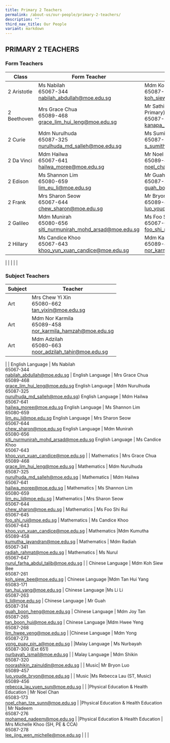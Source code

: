 ```yaml
---
title: Primary 2 Teachers
permalink: /about-us/our-people/primary-2-teachers/
description: ""
third_nav_title: Our People
variant: markdown
---
```

## PRIMARY 2 TEACHERS

### Form Teachers

| Class | Form Teacher | Form Teacher |
|---|---|---|
| 2 Aristotle |Ms Nabilah<br>65067-344<br>[nabilah\_abdullah@moe.edu.sg](mailto:nabilah\_abdullah@moe.edu.sg)| Mdm Koh Siew Bee<br>65087-261<br>[koh\_siew\_bee@moe.edu.sg](mailto:koh\_siew\_bee@moe.edu.sg)|
| 2 Beethoven | Mrs Grace Chua<br>65089-468<br>[grace\_lim\_hui\_leng@moe.edu.sg](mailto:grace\_lim\_hui\_leng@moe.edu.sg)| Mr Sathis Kumar (YH, Lower Primary)<br>65087-311<br>[kanapa\_sathis\_kumar@moe.edu.sg](mailto:kanapa\_sathis\_kumar@moe.edu.sg)|
| 2 Curie | Mdm Nurulhuda<br>65087-325<br>[nurulhuda\_md\_salleh@moe.edu.sg](mailto:nurulhuda\_md\_salleh@moe.edu.sg)|Ms Sumitha<br>65087-315<br>[s\_sumitha@moe.edu.sg](mailto:s\_sumitha@moe.edu.sg)|
| 2 Da Vinci |Mdm Hailwa<br>65067-641<br>[hailwa\_moree@moe.edu.sg](mailto:hailwa\_moree@moe.edu.sg)| Mr Noel Chan<br>65089-459<br>[noel\_chan\_tze\_sunn@moe.edu.sg](mailto:noel\_chan\_tze\_sunn@moe.edu.sg)|
| 2 Edison |Ms Shannon Lim<br>65080-659<br>[lim\_eu\_li@moe.edu.sg](mailto:lim\_eu\_li@moe.edu.sg)| Mr Guah <br>65087-314<br>[guah\_boon\_heng@moe.edu.sg](mailto:guah\_boon\_heng@moe.edu.sg)|
| 2 Frank |Mrs Sharon Seow<br>65067-644<br>[chew\_sharon@moe.edu.sg](mailto:chew\_sharon@moe.edu.sg)| Mr Bryon Luo<br>65089-457<br>[luo\_youde\_bryon@moe.edu.sg](mailto:luo\_youde\_bryon@moe.edu.sg)|
| 2 Galileo | Mdm Munirah<br>65080-656<br>[siti\_nurmunirah\_mohd\_arsad@moe.edu.sg](mailto:siti\_nurmunirah\_mohd\_arsad@moe.edu.sg)| Ms Foo Shi Rui<br>65067-645<br>[foo\_shi\_rui@moe.edu.sg](mailto:foo\_shi\_rui@moe.edu.sg)|
| 2 Hillary | Ms Candice Khoo<br>65067-643<br>[khoo\_yun\_xuan\_candice@moe.edu.sg](mailto:khoo\_yun\_xuan\_candice@moe.edu.sg)| Mdm Karmila<br>65089-458<br>[nor\_karmila\_hamzah@moe.edu.sg](mailto:nor\_karmila\_hamzah@moe.edu.sg)|
|
| | | |

### Subject Teachers

| Subject | Teacher |
|---|---|
| Art | Mrs Chew Yi Xin<br>65080-662<br>[tan\_yixin@moe.edu.sg](mailto:tan\_yixin@moe.edu.sg) |
Art |Mdm Nor Karmila<br>65089-458<br>[nor\_karmila\_hamzah@moe.edu.sg](mailto:nor\_karmila\_hamzah@moe.edu.sg)
Art | Mdm Adzilah<br>65080-663<br>[noor\_adzilah\_tahir@moe.edu.sg](mailto:noor\_adzilah\_tahir@moe.edu.sg)
|
| English Language | Ms Nabilah<br>65067-344<br>[nabilah\_abdullah@moe.edu.sg](mailto:nabilah\_abdullah@moe.edu.sg) |
English Language | Mrs Grace Chua<br>65089-468<br>[grace\_lim\_hui\_leng@moe.edu.sg](mailto:grace\_lim\_hui\_leng@moe.edu.sg)
English Language | Mdm Nurulhuda<br>65087-325<br>[nurulhuda\_md\_salleh@moe.edu.sg](mailto:nurulhuda\_md\_salleh@moe.edu.sg))
English Language | Mdm Hailwa<br>65067-641<br>[hailwa\_moree@moe.edu.sg](mailto:hailwa_moree@moe.edu.sg)
English Language | Ms Shannon Lim<br>65080-659<br>[lim\_eu\_li@moe.edu.sg](mailto:lim\_eu\_li@moe.edu.sg)
English Language | Mrs Sharon Seow<br>65067-644<br>[chew\_sharon@moe.edu.sg](mailto:chew\_sharon@moe.edu.sg)
English Language | Mdm Munirah<br>65080-656<br>[siti\_nurmunirah\_mohd\_arsad@moe.edu.sg](mailto:siti\_nurmunirah\_mohd\_arsad@moe.edu.sg)
English Language | Ms Candice Khoo<br>65067-643<br>[khoo\_yun\_xuan\_candice@moe.edu.sg](mailto:khoo\_yun\_xuan\_candice@moe.edu.sg)
|
| Mathematics | Mrs Grace Chua<br>65089-468<br>[grace\_lim\_hui\_leng@moe.edu.sg](mailto:grace\_lim\_hui\_leng@moe.edu.sg) |
 Mathematics | Mdm Nurulhuda<br>65087-325<br>[nurulhuda\_md\_salleh@moe.edu.sg](mailto:nurulhuda\_md\_salleh@moe.edu.sg) |
  Mathematics | Mdm Hailwa<br>65067-641<br>[hailwa\_moree@moe.edu.sg](mailto:hailwa_moree@moe.edu.sg) |
 Mathematics | Ms Shannon Lim<br>65080-659<br>[lim\_eu\_li@moe.edu.sg](mailto:lim\_eu\_li@moe.edu.sg) |
  Mathematics | Mrs Sharon Seow<br>65067-644<br>[chew\_sharon@moe.edu.sg](mailto:chew\_sharon@moe.edu.sg) |
 Mathematics | Ms Foo Shi Rui<br>65067-645<br>[foo\_shi\_rui@moe.edu.sg](mailto:foo\_shi\_rui@moe.edu.sg) |
  Mathematics | Ms Candice Khoo<br>65067-643<br>[khoo\_yun\_xuan\_candice@moe.edu.sg](mailto:khoo\_yun\_xuan\_candice@moe.edu.sg) |
 Mathematics |Mdm Kumutha<br>65089-458<br>[kumutha\_jayandran@moe.edu.sg](mailto:kumutha\_jayandran@moe.edu.sg) |
 Mathematics | Mdm Radiah<br>65067-341<br>[radiah\_rahmat@moe.edu.sg](mailto:radiah\_rahmat@moe.edu.sg) |
 Mathematics | Ms Nurul<br>65067-647<br>[nurul\_farha\_abdul\_talib@moe.edu.sg](mailto:nurul\_farha\_abdul\_talib@moe.edu.sg)
|
| Chinese Language | Mdm Koh Siew Bee<br>65087-261<br>[koh\_siew\_bee@moe.edu.sg](mailto:koh\_siew\_bee@moe.edu.sg) |
Chinese Language |Mdm Tan Hui Yang<br>65083-171<br>[tan\_hui\_yang@moe.edu.sg](mailto:tan\_hui\_yang@moe.edu.sg) |
Chinese Language |Ms Li Li<br>65087-263<br>[li\_li@moe.edu.sg](mailto:li\_li@moe.edu.sg) |
Chinese Language | Mr Guah <br>65087-314<br>[guah\_boon\_heng@moe.edu.sg](mailto:guah\_boon\_heng@moe.edu.sg) |
Chinese Language | Mdm Joy Tan<br>65087-265<br>[tan\_boon\_hui@moe.edu.sg](mailto:tan\_boon\_hui@moe.edu.sg) |
Chinese Language |Mdm Hwee Yeng<br>65087-268<br>[lim\_hwee\_yeng@moe.edu.sg](mailto:lim\_hwee\_yeng@moe.edu.sg) |
|Chinese Language | Mdm Yong<br>65087-273<br>[yong\_puay\_pin\_a@moe.edu.sg](mailto:yong\_puay\_pin\_a@moe.edu.sg)
|
|Malay Language | Ms Nurbayah<br>65087-300 (Ext 651)<br>[nurbayah\_ismail@moe.edu.sg](mailto:nurbayah\_ismail@moe.edu.sg) |
| Malay Language  | Mdm Shikin<br>65087-320<br>[noorashikin\_zainuldin@moe.edu.sg](mailto:noorashikin\_zainuldin@moe.edu.sg) 
|
| Music| Mr Bryon Luo <br>65089-457<br>[luo\_youde\_bryon@moe.edu.sg](mailto:luo\_youde\_bryon@moe.edu.sg) |
| Music |Ms Rebecca Lau (ST, Music)<br>65089-456<br>[rebecca\_lau\_yuen\_sun@moe.edu.sg](mailto:rebecca\_lau\_yuen\_sun@moe.edu.sg) |
|
|Physical Education &amp; Health Education | Mr Noel Chan<br>65083-173<br>[noel\_chan\_tze\_sunn@moe.edu.sg](mailto:noel\_chan\_tze\_sunn@moe.edu.sg) |
|Physical Education &amp; Health Education | Mr Nadeem<br>65087-276<br>[mohamed\_nadeem@moe.edu.sg](mailto:mohamed\_nadeem@moe.edu.sg) |
|Physical Education &amp; Health Education | Mrs Michelle Khoo (SH, PE &amp; CCA)<br>65087-278<br>[lee\_jing\_wen\_michelle@moe.edu.sg](mailto:lee\_jing\_wen\_michelle@moe.edu.sg) |
| |